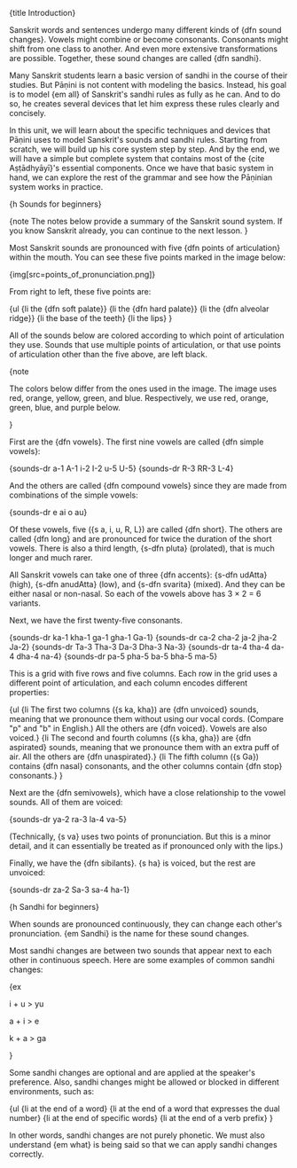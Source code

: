 {title Introduction}

Sanskrit words and sentences undergo many different kinds of {dfn sound
changes}. Vowels might combine or become consonants. Consonants might shift
from one class to another. And even more extensive transformations are
possible. Together, these sound changes are called {dfn sandhi}.

Many Sanskrit students learn a basic version of sandhi in the course of their
studies. But Pāṇini is not content with modeling the basics. Instead, his goal
is to model {em all} of Sanskrit's sandhi rules as fully as he can. And to do
so, he creates several devices that let him express these rules clearly and
concisely.

In this unit, we will learn about the specific techniques and devices that
Pāṇini uses to model Sanskrit's sounds and sandhi rules. Starting from scratch,
we will build up his core system step by step. And by the end, we will have a
simple but complete system that contains most of the {cite Aṣṭādhyāyī}'s
essential components. Once we have that basic system in hand, we can explore
the rest of the grammar and see how the Pāṇinian system works in practice.


{h Sounds for beginners}

{note
The notes below provide a summary of the Sanskrit sound system. If you know
Sanskrit already, you can continue to the next lesson.
}

Most Sanskrit sounds are pronounced with five {dfn points of articulation}
within the mouth. You can see these five points marked in the image below:

{img[src=points_of_pronunciation.png]}

From right to left, these five points are:

{ul
    {li the {dfn soft palate}}
    {li the {dfn hard palate}}
    {li the {dfn alveolar ridge}}
    {li the base of the teeth}
    {li the lips}
}

All of the sounds below are colored according to which point of articulation
they use. Sounds that use multiple points of articulation, or that use
points of articulation other than the five above, are left black.

{note

The colors below differ from the ones used in the image. The image uses red,
orange, yellow, green, and blue. Respectively, we use red, orange, green, blue,
and purple below.

}

First are the {dfn vowels}. The first nine vowels are called {dfn simple
vowels}:

{sounds-dr a-1 A-1 i-2 I-2 u-5 U-5}
{sounds-dr R-3 RR-3 L-4}

And the others are called {dfn compound vowels} since they are made from
combinations of the simple vowels:

{sounds-dr e ai o au}

Of these vowels, five ({s a, i, u, R, L}) are called {dfn short}. The others
are called {dfn long} and are pronounced for twice the duration of the short
vowels. There is also a third length, {s-dfn pluta} (prolated), that is much
longer and much rarer.

All Sanskrit vowels can take one of three {dfn accents}: {s-dfn udAtta}
(high), {s-dfn anudAtta} (low), and {s-dfn svarita} (mixed). And they can be
either nasal or non-nasal. So each of the vowels above has 3 &times; 2 = 6
variants.

Next, we have the first twenty-five consonants.

{sounds-dr ka-1 kha-1 ga-1 gha-1 Ga-1}
{sounds-dr ca-2 cha-2 ja-2 jha-2 Ja-2}
{sounds-dr Ta-3 Tha-3 Da-3 Dha-3 Na-3}
{sounds-dr ta-4 tha-4 da-4 dha-4 na-4}
{sounds-dr pa-5 pha-5 ba-5 bha-5 ma-5}

This is a grid with five rows and five columns. Each row in the grid uses a different
point of articulation, and each column encodes different properties:

{ul
  {li The first two columns ({s ka, kha}) are {dfn unvoiced} sounds, meaning
  that we pronounce them without using our vocal cords. (Compare "p" and "b" in
  English.) All the others are {dfn voiced}. Vowels are also voiced.}
  {li The second and fourth columns ({s kha, gha}) are {dfn aspirated} sounds,
  meaning that we pronounce them with an extra puff of air. All the others are
  {dfn unaspirated}.}
  {li The fifth column ({s Ga}) contains {dfn nasal} consonants, and the other
  columns contain {dfn stop} consonants.}
}

Next are the {dfn semivowels}, which have a close relationship to the vowel
sounds. All of them are voiced:

{sounds-dr ya-2 ra-3 la-4 va-5}

(Technically, {s va} uses two points of pronunciation. But this is a minor
detail, and it can essentially be treated as if pronounced only with the lips.)

Finally, we have the {dfn sibilants}. {s ha} is voiced, but the rest are
unvoiced:

{sounds-dr za-2 Sa-3 sa-4 ha-1}


{h Sandhi for beginners}

When sounds are pronounced continuously, they can change each other's
pronunciation. {em Sandhi} is the name for these sound changes.

Most sandhi changes are between two sounds that appear next to each other in
continuous speech. Here are some examples of common sandhi changes:

{ex

i + u > yu

a + i > e

k + a > ga

}

Some sandhi changes are optional and are applied at the speaker's preference.
Also, sandhi changes might be allowed or blocked in different environments,
such as:

{ul
    {li at the end of a word}
    {li at the end of a word that expresses the dual number}
    {li at the end of specific words}
    {li at the end of a verb prefix}
}

In other words, sandhi changes are not purely phonetic. We must also understand
{em what} is being said so that we can apply sandhi changes correctly.
